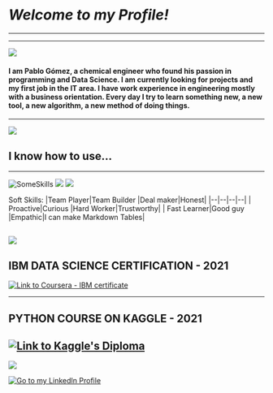 # *Welcome to my Profile!*

------------


------------
![](https://i.ibb.co/vcG0tNJ/Barra-Magnifica-02.gif)

#### I am Pablo Gómez, a chemical engineer who found his passion in programming and Data Science. I am currently looking for projects and my first job in the IT area. I have work experience in engineering mostly with a business orientation. Every day I try to learn something new, a new tool, a new algorithm, a new method of doing things. 

------------

![](https://i.ibb.co/St75vnb/Skills-02.gif)

## I know how to use...

------------
![SomeSkills](https://i.ibb.co/M847b0b/s-KILLSLOGO01.png "SomeSkills")
![](https://i.ibb.co/HpJY5jS/s-KILLSLOGO02.png)
![](https://i.ibb.co/F7m9J3C/s-KILLSLOGO03.png)

Soft Skills:
|Team Player|Team Builder  |Deal maker|Honest|
|--|--|--|--|
| Proactive|Curious  |Hard Worker|Trustworthy|
| Fast Learner|Good guy  |Empathic|I can make Markdown Tables|

![](https://i.ibb.co/vVqCnQv/Certif-02.gif)
------------
## IBM DATA SCIENCE CERTIFICATION - 2021

[![Link to Coursera - IBM certificate](https://i.ibb.co/9qLZX6X/IBMData-Science-Diploma.png "Link to Coursera - IBM certificate")](https://www.coursera.org/account/accomplishments/professional-cert/JA54WB5LWJ86 "Link to Coursera - IBM certificate")

------------
## PYTHON COURSE ON KAGGLE - 2021

[![Link to Kaggle's Diploma](https://i.ibb.co/kBjgtCJ/Kaggle-Python-Diploma.png "Link to Kaggle's Diploma")](https://www.kaggle.com/learn/certification/pablomgomez21/python "Link to Kaggle's Diploma")
------------

![](https://i.ibb.co/p1KXtpZ/contact-02.gif)

[![Go to my LinkedIn Profile](http://assets.stickpng.com/thumbs/580b57fcd9996e24bc43c528.png "LinkedIn Profile")](https://www.linkedin.com/in/pablo-g%C3%B3mez-60b773b7/?locale=en_US "LinkedIn Profile")

